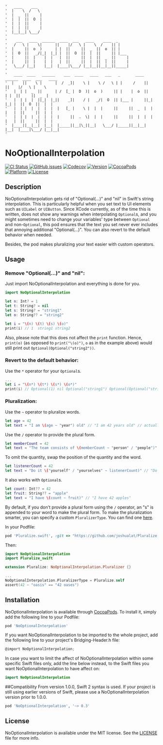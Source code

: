 ```
'   ____    ___                                                                             
'  |    \  /   \                                                                            
'  |  _  ||     |                                                                           
'  |  |  ||  O  |                                                                           
'  |  |  ||     |                                                                           
'  |  |  ||     |                                                                           
'  |__|__| \___/                                                                            
'                                                                                           
'    ___   ____  ______  ____  ___   ____    ____  _                                        
'   /   \ |    \|      ||    |/   \ |    \  /    || |                                       
'  |     ||  o  )      | |  ||     ||  _  ||  o  || |                                       
'  |  O  ||   _/|_|  |_| |  ||  O  ||  |  ||     || |___                                    
'  |     ||  |    |  |   |  ||     ||  |  ||  _  ||     |                                   
'  |     ||  |    |  |   |  ||     ||  |  ||  |  ||     |                                   
'   \___/ |__|    |__|  |____|\___/ |__|__||__|__||_____|                                   
'                                                                                           
'   ____  ____   ______    ___  ____   ____   ___   _       ____  ______  ____  ___   ____  
'  |    ||    \ |      |  /  _]|    \ |    \ /   \ | |     /    ||      ||    |/   \ |    \ 
'   |  | |  _  ||      | /  [_ |  D  )|  o  )     || |    |  o  ||      | |  ||     ||  _  |
'   |  | |  |  ||_|  |_||    _]|    / |   _/|  O  || |___ |     ||_|  |_| |  ||  O  ||  |  |
'   |  | |  |  |  |  |  |   [_ |    \ |  |  |     ||     ||  _  |  |  |   |  ||     ||  |  |
'   |  | |  |  |  |  |  |     ||  .  \|  |  |     ||     ||  |  |  |  |   |  ||     ||  |  |
'  |____||__|__|  |__|  |_____||__|\_||__|   \___/ |_____||__|__|  |__|  |____|\___/ |__|__|
'
```

# NoOptionalInterpolation

[![CI Status](http://img.shields.io/travis/T-Pham/NoOptionalInterpolation.svg?style=flat-square)](https://travis-ci.org/T-Pham/NoOptionalInterpolation)
[![GitHub issues](https://img.shields.io/github/issues/T-Pham/NoOptionalInterpolation.svg?style=flat-square)](https://github.com/T-Pham/NoOptionalInterpolation/issues)
[![Codecov](https://img.shields.io/codecov/c/github/T-Pham/NoOptionalInterpolation.svg?style=flat-square)](https://codecov.io/gh/T-Pham/NoOptionalInterpolation)
[![Version](https://img.shields.io/cocoapods/v/NoOptionalInterpolation.svg?style=flat-square)](http://cocoapods.org/pods/NoOptionalInterpolation)
[![CocoaPods](https://img.shields.io/cocoapods/dt/NoOptionalInterpolation.svg?style=flat-square)](http://cocoapods.org/pods/NoOptionalInterpolation)
[![Platform](https://img.shields.io/cocoapods/p/NoOptionalInterpolation.svg?style=flat-square)](http://cocoapods.org/pods/NoOptionalInterpolation)
[![License](https://img.shields.io/cocoapods/l/NoOptionalInterpolation.svg?style=flat-square)](LICENSE)

## Description

NoOptionalInterpolation gets rid of "Optional(...)" and "nil" in Swift's string interpolation. This is particularly helpful when you set text to UI elements such as `UILabel` or `UIButton`. Since XCode currently, as of the time this is written, does not show any warnings when interpolating `Optional`s, and you might sometimes need to change your variables' type between `Optional` and non-`Optional`, this pod ensures that the text you set never ever includes that annoying additional "Optional(...)". You can also revert to the default behavior when needed.

Besides, the pod makes pluralizing your text easier with custom operators.

## Usage

### Remove "Optional(...)" and "nil":

Just import NoOptionalInterpolation and everything is done for you.

```swift
import NoOptionalInterpolation

let n: Int? = 1
let t: String? = nil
let s: String? = "string1"
let o: String?? = "string2"

let i = "\(n) \(t) \(s) \(o)"
print(i) // 1  string1 string2
```

Also, please note that this does not affect the `print` function. Hence, `print(o)` (as opposed to `print("\(o)")`, `o` as in the example above) would still print out `Optional(Optional("string2"))`.

### Revert to the default behavior:

Use the `*` operator for your `Optional`s.

```swift
...
let i = "\(n*) \(t*) \(s*) \(o*)"
print(i) // Optional(1) nil Optional("string1") Optional(Optional("string2"))
```

### Pluralization:

Use the `~` operator to pluralize words.

```swift
let age = 42
let text = "I am \(age ~ "year") old" // "I am 42 years old" // actually not // for now
```

Use the `/` operator to provide the plural form.

```swift
let memberCount = 42
let text = "The team consists of \(memberCount ~ "person" / "people")" // "The team consists of 42 people"
```

To omit the quantity, swap the position of the quantity and the word.

```swift
let listenerCount = 42
let text = "Do it \("yourself" / "yourselves" ~ listenerCount)" // "Do it yourselves"
```

It also works with `Optional`s.

```swift
let count: Int?? = 42
let fruit: String?? = "apple"
let text = "I have \(count ~ fruit)" // "I have 42 apples"
```

By default, if you don't provide a plural form using the `/` operator, an "s" is appended to your word to make the plural form. To make the pluralization smarter, you can specify a custom `PluralizerType`. You can find one [here](https://github.com/joshualat/Pluralize.swift).

In your Podfile:

```ruby
pod 'Pluralize.swift', :git => "https://github.com/joshualat/Pluralize.swift.git"
```

Then:

```swift
import NoOptionalInterpolation
import Pluralize_swift

extension Pluralize: NoOptionalInterpolation.Pluralizer {}

...
NoOptionalInterpolation.PluralizerType = Pluralize.self
assert(42 ~ "oasis" == "42 oases")
```

## Installation

NoOptionalInterpolation is available through [CocoaPods](http://cocoapods.org/pods/NoOptionalInterpolation). To install
it, simply add the following line to your Podfile:

```ruby
pod 'NoOptionalInterpolation'
```

If you want NoOptionalInterpolation to be imported to the whole project, add the following line to your project's Bridging-Header.h file:

```objective-c
@import NoOptionalInterpolation;
```

In case you want to limit the affect of NoOptionalInterpolation within some specific Swift files only, add the line below instead, to the Swift files you want NoOptionalInterpolation to have affect on:

```swift
import NoOptionalInterpolation
```

##Compatibility
From version 1.0.0, Swift 2 syntax is used. If your project is still using earlier versions of Swift, please use a NoOptionalInterpolation version prior to 1.0.0.

```ruby
pod 'NoOptionalInterpolation', '~> 0.3'
```

## License

NoOptionalInterpolation is available under the MIT license. See the [LICENSE](LICENSE) file for more info.
